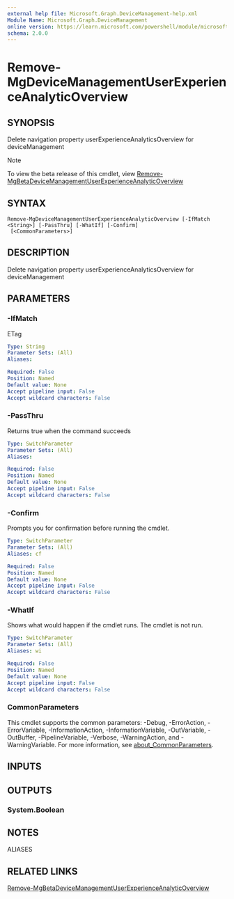 ```yaml
---
external help file: Microsoft.Graph.DeviceManagement-help.xml
Module Name: Microsoft.Graph.DeviceManagement
online version: https://learn.microsoft.com/powershell/module/microsoft.graph.devicemanagement/remove-mgdevicemanagementuserexperienceanalyticoverview
schema: 2.0.0
---
```


# Remove-MgDeviceManagementUserExperienceAnalyticOverview

## SYNOPSIS
Delete navigation property userExperienceAnalyticsOverview for deviceManagement

> [!NOTE]
> To view the beta release of this cmdlet, view [Remove-MgBetaDeviceManagementUserExperienceAnalyticOverview](/powershell/module/Microsoft.Graph.Beta.DeviceManagement/Remove-MgBetaDeviceManagementUserExperienceAnalyticOverview?view=graph-powershell-beta)

## SYNTAX

```
Remove-MgDeviceManagementUserExperienceAnalyticOverview [-IfMatch <String>] [-PassThru] [-WhatIf] [-Confirm]
 [<CommonParameters>]
```

## DESCRIPTION
Delete navigation property userExperienceAnalyticsOverview for deviceManagement

## PARAMETERS

### -IfMatch
ETag

```yaml
Type: String
Parameter Sets: (All)
Aliases:

Required: False
Position: Named
Default value: None
Accept pipeline input: False
Accept wildcard characters: False
```

### -PassThru
Returns true when the command succeeds

```yaml
Type: SwitchParameter
Parameter Sets: (All)
Aliases:

Required: False
Position: Named
Default value: None
Accept pipeline input: False
Accept wildcard characters: False
```

### -Confirm
Prompts you for confirmation before running the cmdlet.

```yaml
Type: SwitchParameter
Parameter Sets: (All)
Aliases: cf

Required: False
Position: Named
Default value: None
Accept pipeline input: False
Accept wildcard characters: False
```

### -WhatIf
Shows what would happen if the cmdlet runs.
The cmdlet is not run.

```yaml
Type: SwitchParameter
Parameter Sets: (All)
Aliases: wi

Required: False
Position: Named
Default value: None
Accept pipeline input: False
Accept wildcard characters: False
```

### CommonParameters
This cmdlet supports the common parameters: -Debug, -ErrorAction, -ErrorVariable, -InformationAction, -InformationVariable, -OutVariable, -OutBuffer, -PipelineVariable, -Verbose, -WarningAction, and -WarningVariable. For more information, see [about_CommonParameters](http://go.microsoft.com/fwlink/?LinkID=113216).

## INPUTS

## OUTPUTS

### System.Boolean
## NOTES

ALIASES

## RELATED LINKS
[Remove-MgBetaDeviceManagementUserExperienceAnalyticOverview](/powershell/module/Microsoft.Graph.Beta.DeviceManagement/Remove-MgBetaDeviceManagementUserExperienceAnalyticOverview?view=graph-powershell-beta)

